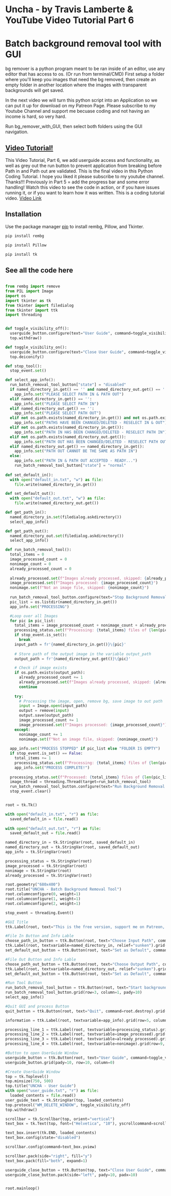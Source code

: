 # Uncha - by Travis Lamberte & YouTube Video Tutorial Part 6

# Batch background removal tool with GUI

bg remover is a python program meant to be ran inside of an editor, use any editor that has access to os. (Or run from terminal/CMD) First setup a folder where you'll keep you images that need the bg removed, then create an empty folder in another location where the images with transparent backgrounds will get saved.

In the next video we will turn this python script into an Application so we can put it up for download on my Patreon Page. Please subscribe to my Youtube Channel and support me becuase coding and not having an income is hard, so very hard.

Run bg_remover_with_GUI, then select both folders using the GUI navigation.

## [Video Tutorial!](https://youtu.be/UU1haHfD5d0)
This Video Tutorial, Part 6, we add userguide access and functionality, as well as grey out the run button to prevent application from breaking before Path in and Path out are validated. This is the final video in this Python Coding Tutorial. I hope you liked it please subscribe to my youtube channel. Thanks!!!
Previously in Part 5 = add the progress bar and some error handling! Watch this video to see the code in action, or if you have issues running it, or if you want to learn how it was written. This is a coding tutorial video. [Video Link](https://youtu.be/UU1haHfD5d0)

## Installation

Use the package manager [pip](https://pip.pypa.io/en/stable/) to install rembg, Pillow, and Tkinter.

```bash
pip install rembg
```

```bash
pip install Pillow
```

```bash
pip install tk
```


## See all the code here
```python

from rembg import remove
from PIL import Image
import os
import tkinter as tk
from tkinter import filedialog
from tkinter import ttk
import threading 


def toggle_visibility_off():
  userguide_button.configure(text="User Guide", command=toggle_visibility_on)
  top.withdraw()

def toggle_visibility_on():
  userguide_button.configure(text="Close User Guide", command=toggle_visibility_off)
  top.deiconify()

def stop_tool():
  stop_event.set()

def select_app_info():
  run_batch_removal_tool_button["state"] = "disabled"
  if named_directory_in.get() == '' and named_directory_out.get() == '':
    app_info.set("PLEASE SELECT PATH IN & PATH OUT")
  elif named_directory_in.get() == '':
    app_info.set("PLEASE SELECT PATH IN")
  elif named_directory_out.get() == '':
    app_info.set("PLEASE SELECT PATH OUT")
  elif not os.path.exists(named_directory_in.get()) and not os.path.exists(named_directory_out.get()):
    app_info.set("PATHS HAVE BEEN CHANGED/DELETED - RESELECT IN & OUT")
  elif not os.path.exists(named_directory_in.get()):
    app_info.set("PATH IN HAS BEEN CHANGED/DELETED - RESELECT PATH IN")
  elif not os.path.exists(named_directory_out.get()):
    app_info.set("PATH OUT HAS BEEN CHANGED/DELETED - RESELECT PATH OUT")
  elif named_directory_out.get() == named_directory_in.get():
    app_info.set("PATH OUT CANNOT BE THE SAME AS PATH IN")
  else:
    app_info.set("PATH IN & PATH OUT ACCEPTED - READY...")
    run_batch_removal_tool_button["state"] = "normal"
    
def set_default_in():
  with open("default_in.txt", "w") as file:
    file.write(named_directory_in.get())

def set_default_out():
  with open("default_out.txt", "w") as file:
    file.write(named_directory_out.get())

def get_path_in():
  named_directory_in.set(filedialog.askdirectory())
  select_app_info()

def get_path_out():
  named_directory_out.set(filedialog.askdirectory())
  select_app_info()

def run_batch_removal_tool():
  total_items = 0
  image_processed_count = 0
  nonimage_count = 0
  already_processed_count = 0
  
  already_processed.set(f"Images already processed, skipped: {already_processed_count}")
  image_processed.set(f"Images processed: {image_processed_count}")
  nonimage.set(f"Not an image file, skipped: {nonimage_count}")
  
  run_batch_removal_tool_button.configure(text="Stop Background Removal Tool", command=stop_tool)
  pic_list = os.listdir(named_directory_in.get())
  app_info.set("PROCESSING")

  #Loop over all Images
  for pic in pic_list:
    total_items = image_processed_count + nonimage_count + already_processed_count
    processing_status.set(f"Processing: {total_items} files of {len(pic_list)} total files in folder")
    if stop_event.is_set():
      break
    input_path = fr'{named_directory_in.get()}\{pic}'
    
    # Store path of the output image in the variable output_path
    output_path = fr'{named_directory_out.get()}\{pic}'

    # Check if image exists
    if os.path.exists(output_path):
      already_processed_count += 1
      already_processed.set(f"Images already processed, skipped: {already_processed_count}")
      continue
    
    try:
      # Processing the image, open, remove bg, save image to out path
      input = Image.open(input_path)
      output = remove(input)
      output.save(output_path)
      image_processed_count += 1
      image_processed.set(f"Images processed: {image_processed_count}")
    except:
      nonimage_count += 1
      nonimage.set(f"Not an image file, skipped: {nonimage_count}")
      
  app_info.set("PROCESS STOPPED" if pic_list else "FOLDER IS EMPTY")
  if stop_event.is_set() == False:
    total_items += 1
    processing_status.set(f"Processing: {total_items} files of {len(pic_list)} total files in folder")
    app_info.set("PROCESS COMPLETE!")
    
  processing_status.set(f"Processed: {total_items} files of {len(pic_list)} total files in folder")
  image_thread = threading.Thread(target=run_batch_removal_tool) 
  run_batch_removal_tool_button.configure(text="Run Background Removal Tool", command=image_thread.start) 
  stop_event.clear()


root = tk.Tk()

with open("default_in.txt", "r") as file:
  saved_default_in = file.read()
    
with open("default_out.txt", "r") as file:
  saved_default_out = file.read()

named_directory_in = tk.StringVar(root, saved_default_in)
named_directory_out = tk.StringVar(root, saved_default_out)
app_info = tk.StringVar(root)

processing_status = tk.StringVar(root)
image_processed = tk.StringVar(root)
nonimage = tk.StringVar(root)
already_processed = tk.StringVar(root)

root.geometry("680x400")
root.title("UNCHA - Batch Background Removal Tool")
root.columnconfigure(0, weight=1)
root.columnconfigure(1, weight=1)
root.columnconfigure(2, weight=1)

stop_event = threading.Event()

#GUI Title
ttk.Label(root, text="This is the free version, support me on Patreon, please.", padding=(30, 30)).grid(row=0, column=1)

#File In Button and Info Lable
choose_path_in_button = ttk.Button(root, text="Choose Input Path", command=get_path_in).grid(row=1, column=0, sticky="EW")
ttk.Label(root, textvariable=named_directory_in, relief="sunken").grid(row=1, column=1, sticky="EW")
set_default_out_button = ttk.Button(root, text="Set as Default", command=set_default_in).grid(row=1, column=2)

#File Out Button and Info Lable
choose_path_out_button = ttk.Button(root, text="Choose Output Path", command=get_path_out).grid(row=2, column=0, sticky="EW")
ttk.Label(root, textvariable=named_directory_out, relief="sunken").grid(row=2, column=1, sticky="EW")
set_default_out_button = ttk.Button(root, text="Set as Default", command=set_default_out).grid(row=2, column=2)

#Run Tool Button
run_batch_removal_tool_button = ttk.Button(root, text="Start background Removal Tool", command=threading.Thread(target=run_batch_removal_tool).start)
run_batch_removal_tool_button.grid(row=3, column=1, pady=10)
select_app_info()

#Quit GUI and process Button
quit_button = ttk.Button(root, text="Quit", command=root.destroy).grid(row=4, column=1)

information = ttk.Label(root, textvariable=app_info).grid(row=5, column=1, pady=10)

processing_line_1 = ttk.Label(root, textvariable=processing_status).grid(pady=6, row=6, column=1)
processing_line_2 = ttk.Label(root, textvariable=image_processed).grid(row=7, column=1)
processing_line_3 = ttk.Label(root, textvariable=already_processed).grid(row=8, column=1)
processing_line_4 = ttk.Label(root, textvariable=nonimage).grid(row=9, column=1)

#Button to open UserGuide Window
userguide_button = ttk.Button(root, text="User Guide", command=toggle_visibility_on)
userguide_button.grid(pady=10, row=10, column=0)

#Create UserGuide Window
top = tk.Toplevel()
top.minsize(750, 500)
top.title("UNCHA - User Guide")
with open("user_guide.txt", "r") as file:
  loaded_contents = file.read()
user_guide_text = tk.StringVar(top, loaded_contents)
top.protocol("WM_DELETE_WINDOW", toggle_visibility_off)
top.withdraw()

scrollbar = tk.Scrollbar(top, orient="vertical")
text_box = tk.Text(top, font=("Helvetica", "10"), yscrollcommand=scrollbar.set)

text_box.insert(tk.END, loaded_contents)
text_box.config(state="disabled")

scrollbar.config(command=text_box.yview)

scrollbar.pack(side="right", fill="y")
text_box.pack(fill="both", expand=1)

userguide_close_button = ttk.Button(top, text="Close User Guide", command=toggle_visibility_off)
userguide_close_button.pack(side="left", pady=10, padx=10)


root.mainloop()

```